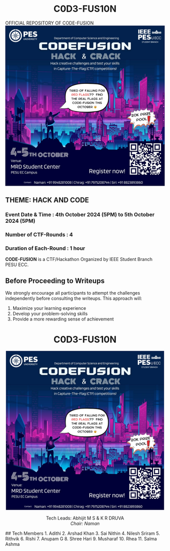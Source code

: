 # <h1 align="center">C0D3-FUS10N</h1>
OFFICIAL REPOSITORY OF CODE-FUSION
![Poster](Poster.jpeg)
## THEME: HACK AND CODE
### Event Date & Time : 4th October 2024 (5PM) to 5th October 2024 (5PM)
### Number of CTF-Rounds : 4
### Duration of Each-Round : 1 hour
**CODE-FUSION** is a CTF/Hackathon Organized by IEEE Student Branch PESU ECC.


## Before Proceeding to Writeups
We strongly encourage all participants to attempt the challenges independently before consulting the writeups. This approach will:

1. Maximize your learning experience
2. Develop your problem-solving skills
3. Provide a more rewarding sense of achievement

<div align="center">
  <h1>C0D3-FUS10N</h1>
  <img src="Poster.jpeg" alt="Poster" width="500">
  
  Tech Leads: Abhijit M S & K R DRUVA  
  *Chair: Naman*
</div>
## Tech Members
1. Adithi
2. Arshad Khan
3. Sai Nithin
4. Nilesh Sriram
5. Rithvik
6. Rishi
7. Anupam G
8. Shree Hari
9. Musharaf
10. Rhea
11. Salma Ashma



